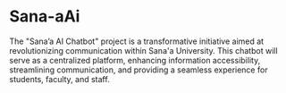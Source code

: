 # Sana-aAi
The "Sana’a AI Chatbot" project is a transformative initiative aimed at  revolutionizing communication within Sana'a University. This chatbot will serve as a  centralized  platform,  enhancing  information  accessibility,  streamlining  communication, and providing a seamless experience for students, faculty, and staff.
